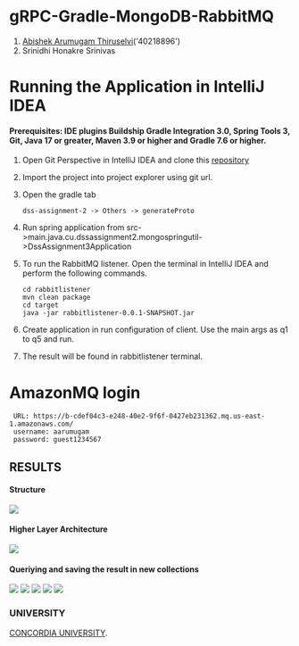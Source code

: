 # gRPC-Gradle-MongoDB-RabbitMQ

1. [Abishek Arumugam Thiruselvi](https://www.abishekarumugam.com)('40218896')
2. Srinidhi Honakre Srinivas

# Running the Application in IntelliJ IDEA
#### Prerequisites: IDE plugins Buildship Gradle Integration 3.0, Spring Tools 3, Git, Java 17 or greater, Maven 3.9 or higher and Gradle 7.6 or higher.

1. Open Git Perspective in IntelliJ IDEA and clone this [repository]([https://github.com/abishekat/dss-assignment-3](https://github.com/abishekat/dss-assignment-3))

2. Import the project into project explorer using git url.

3. Open the gradle tab 

   ```shell
   dss-assignment-2 -> Others -> generateProto
   ```

4. Run spring application from src->main.java.cu.dssassignment2.mongospringutil->DssAssignment3Application

5. To run the RabbitMQ listener. Open the terminal in IntelliJ IDEA and perform the following commands.

   ```shell
   cd rabbitlistener
   mvn clean package
   cd target
   java -jar rabbitlistener-0.0.1-SNAPSHOT.jar
   ```
  
6. Create application in run configuration of client. Use the main args as q1 to q5 and run.

7. The result will be found in rabbitlistener terminal.

# AmazonMQ login
  ```shell
   URL: https://b-cdef04c3-e248-40e2-9f6f-0427eb231362.mq.us-east-1.amazonaws.com/
   username: aarumugam
   password: guest1234567
   ```

## RESULTS

#### Structure
![](src/main/resources/images/1.png)

#### Higher Layer Architecture
![](src/main/resources/images/2.png)

#### Queriying and saving the result in new collections
![](src/main/resources/images/3.png)
![](src/main/resources/images/4.png)
![](src/main/resources/images/5.png)
![](src/main/resources/images/6.png)
![](src/main/resources/images/7.png)


### UNIVERSITY

 [CONCORDIA UNIVERSITY](https://www.concordia.ca/).
  
